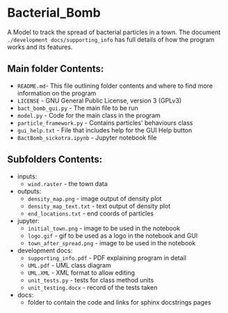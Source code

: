 # Bacterial_Bomb

A Model to track the spread of bacterial particles in a town.
The document `./development docs/supporting_info` has full details of how the program works
and its features. 

## Main folder Contents:
* `README.md`- This file outlining folder contents and where to find more information on the program
* `LICENSE` - GNU General Public License, version 3 (GPLv3)
* `bact_bomb_gui.py` - The main file to be run
* `model.py` - Code for the main class in the program
* `particle_framework.py` - Contains particles' behaviours class
* `gui_help.txt` - File that includes help for the GUI Help button
* `BactBomb_sickotra.ipynb` - Jupyter notebook file 

## Subfolders Contents:
* inputs:
	* `wind.raster` - the town data
* outputs:
	* `density_map.png` - image output of density plot
	* `density_map_text.txt` - text output of density plot
	* `end_locations.txt` - end coords of particles
* jupyter:
	* `initial_town.png` - image to be used in the notebook
	* `logo.gif` - gif to be used as a logo in the notebook and GUI
	* `town_after_spread.png` - image to be used in the notebook
* development docs:
	* `supporting_info.pdf` - PDF explaining program in detail 
	* `UML.pdf` - UML class diagram
	* `UML.XML` - XML format to allow editing 
	* `unit_tests.py` - tests for class method units
	* `unit_testing.docx` - record of the tests taken
* docs:
	* folder to contain the code and links for sphinx docstrings pages 

